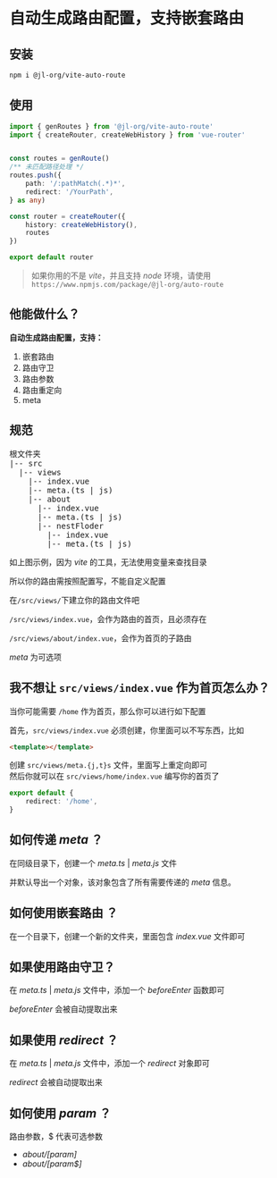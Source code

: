 # 自动生成路由配置，支持嵌套路由

## 安装

```bash
npm i @jl-org/vite-auto-route
```


## 使用

```ts
import { genRoutes } from '@jl-org/vite-auto-route'
import { createRouter, createWebHistory } from 'vue-router'


const routes = genRoute()
/** 未匹配路径处理 */
routes.push({
    path: '/:pathMatch(.*)*',
    redirect: '/YourPath',
} as any)

const router = createRouter({
    history: createWebHistory(),
    routes
})

export default router
```

> 如果你用的不是 *vite*，并且支持 *node* 环境，请使用`https://www.npmjs.com/package/@jl-org/auto-route`


## 他能做什么？

**自动生成路由配置，支持：**

1. 嵌套路由
2. 路由守卫
3. 路由参数
4. 路由重定向
5. meta


## 规范

<pre>
根文件夹
|-- src
  |-- views
    |-- index.vue
    |-- meta.(ts | js)
    |-- about
      |-- index.vue
      |-- meta.(ts | js)
      |-- nestFloder
        |-- index.vue
        |-- meta.(ts | js)
</pre>

如上图示例，因为 *vite* 的工具，无法使用变量来查找目录

所以你的路由需按照配置写，不能自定义配置

在`/src/views/`下建立你的路由文件吧

`/src/views/index.vue`，会作为路由的首页，且必须存在

`/src/views/about/index.vue`，会作为首页的子路由

*meta* 为可选项

## 我不想让 `src/views/index.vue` 作为首页怎么办？

当你可能需要 `/home` 作为首页，那么你可以进行如下配置

首先，`src/views/index.vue` 必须创建，你里面可以不写东西，比如
```html
<template></template>
```

创建 `src/views/meta.{j,t}s` 文件，里面写上重定向即可  
然后你就可以在 `src/views/home/index.vue` 编写你的首页了
```ts
export default {
    redirect: '/home',
}
```



## 如何传递 *meta* ？

在同级目录下，创建一个 *meta.ts* | *meta.js* 文件

并默认导出一个对象，该对象包含了所有需要传递的 *meta* 信息。

## 如何使用嵌套路由 ？

在一个目录下，创建一个新的文件夹，里面包含 *index.vue* 文件即可

## 如果使用路由守卫？

在 *meta.ts* | *meta.js* 文件中，添加一个 *beforeEnter* 函数即可

*beforeEnter* 会被自动提取出来

## 如果使用 *redirect* ？

在 *meta.ts* | *meta.js* 文件中，添加一个 *redirect* 对象即可

*redirect* 会被自动提取出来

## 如何使用 *param* ？

路由参数，$ 代表可选参数
  - *about/[param]*
  - *about/[param$]*